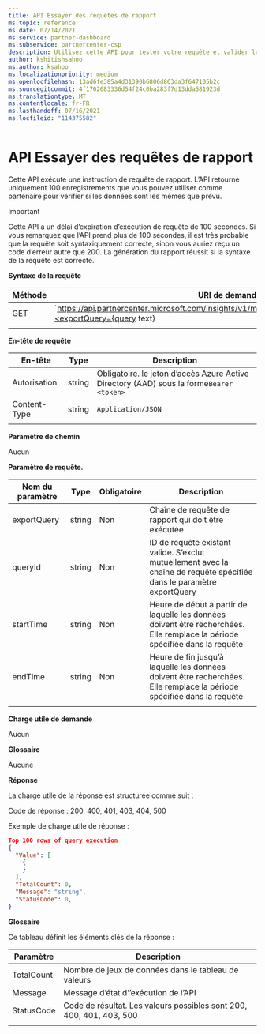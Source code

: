 ```yaml
---
title: API Essayer des requêtes de rapport
ms.topic: reference
ms.date: 07/14/2021
ms.service: partner-dashboard
ms.subservice: partnercenter-csp
description: Utilisez cette API pour tester votre requête et valider les résultats dans les Insights de l’espace partenaires.
author: kshitishsahoo
ms.author: ksahoo
ms.localizationpriority: medium
ms.openlocfilehash: 13ad6fe385a4d31390b6806d863da3f647105b2c
ms.sourcegitcommit: 4f1702683336d54f24c0ba283f7d13dda581923d
ms.translationtype: MT
ms.contentlocale: fr-FR
ms.lasthandoff: 07/16/2021
ms.locfileid: "114375582"
---
```

# <a name="try-report-queries-api"></a>API Essayer des requêtes de rapport

Cette API exécute une instruction de requête de rapport. L’API retourne uniquement 100 enregistrements que vous pouvez utiliser comme partenaire pour vérifier si les données sont les mêmes que prévu.

> [!IMPORTANT]
> Cette API a un délai d’expiration d’exécution de requête de 100 secondes. Si vous remarquez que l’API prend plus de 100 secondes, il est très probable que la requête soit syntaxiquement correcte, sinon vous auriez reçu un code d’erreur autre que 200. La génération du rapport réussit si la syntaxe de la requête est correcte.

**Syntaxe de la requête**

|    Méthode    |    URI de demande    |
|    ----    |    ----    |
|    GET    |    `https://api.partnercenter.microsoft.com/insights/v1/mpn/ScheduledQueries/testQueryResult?<exportQuery={query text}|queryId={queryId}>`    |
|        |        |

**En-tête de requête**

|    En-tête    |    Type    |    Description    |
|    ----    |    ----    |    ----    |
|    Autorisation    |    string    |    Obligatoire. le jeton d’accès Azure Active Directory (AAD) sous la forme`Bearer <token>`    |
|    Content-Type    |    string    |    `Application/JSON`    |
|        |        |        |

**Paramètre de chemin**

Aucun

**Paramètre de requête.**

|    Nom du paramètre    |    Type    |    Obligatoire    |    Description    |
|    ----    |    ----    |    ----    |    ----    |
|    exportQuery     |    string    |    Non    |    Chaîne de requête de rapport qui doit être exécutée     |
|    queryId     |    string    |    Non    |    ID de requête existant valide. S’exclut mutuellement avec la chaîne de requête spécifiée dans le paramètre exportQuery    |
|    startTime     |    string    |    Non    |    Heure de début à partir de laquelle les données doivent être recherchées. Elle remplace la période spécifiée dans la requête    |
|    endTime     |    string    |    Non    |    Heure de fin jusqu’à laquelle les données doivent être recherchées. Elle remplace la période spécifiée dans la requête    |
|        |        |        |        |

**Charge utile de demande**

Aucun

**Glossaire**

Aucune

**Réponse**

La charge utile de la réponse est structurée comme suit :

Code de réponse : 200, 400, 401, 403, 404, 500

Exemple de charge utile de réponse :

```json
Top 100 rows of query execution 
{ 
  "Value": [ 
    { 
    } 
  ], 
  "TotalCount": 0, 
  "Message": "string", 
  "StatusCode": 0, 
} 
```

**Glossaire**

Ce tableau définit les éléments clés de la réponse :

|    Paramètre    |    Description    |
|    ----    |    ----    |
|    TotalCount     |    Nombre de jeux de données dans le tableau de valeurs     |
|    Message     |    Message d’état d’’exécution de l’API     |
|    StatusCode     |    Code de résultat. Les valeurs possibles sont 200, 400, 401, 403, 500     |
|        |        |
